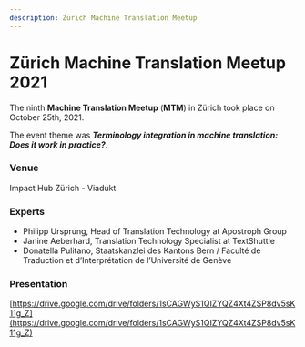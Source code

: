 ```yaml
---
description: Zürich Machine Translation Meetup
---
```


# Zürich Machine Translation Meetup 2021

The ninth **Machine Translation Meetup** (**MTM**) in Zürich took place on October 25th, 2021.


The event theme was _**Terminology integration in machine translation: Does it work in practice?**_.

### Venue
Impact Hub Zürich - Viadukt

### Experts

- Philipp Ursprung, Head of Translation Technology at Apostroph Group
- Janine Aeberhard, Translation Technology Specialist at TextShuttle
- Donatella Pulitano, Staatskanzlei des Kantons Bern / Faculté de Traduction et d’Interprétation de l’Université de Genève

### Presentation
[https://drive.google.com/drive/folders/1sCAGWyS1QIZYQZ4Xt4ZSP8dv5sK11g_Z](https://drive.google.com/drive/folders/1sCAGWyS1QIZYQZ4Xt4ZSP8dv5sK11g_Z)
